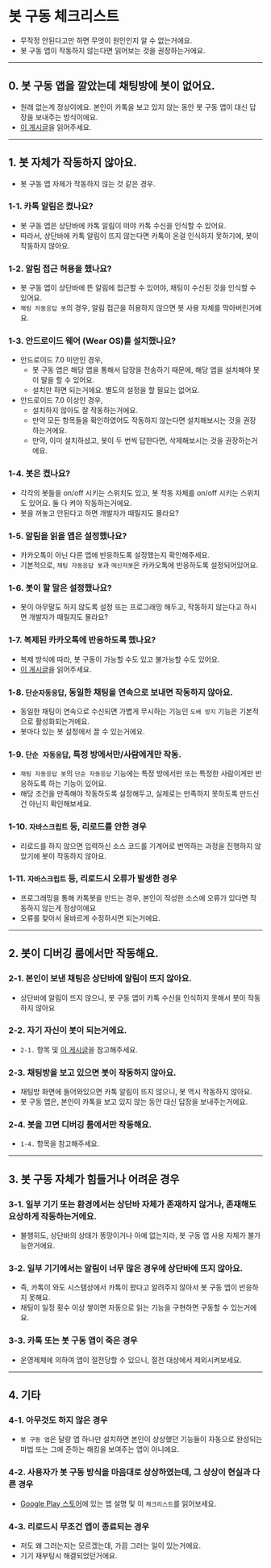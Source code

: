 # 봇 구동 체크리스트

* 무작정 안된다고만 하면 무엇이 원인인지 알 수 없는거에요.
* 봇 구동 앱이 작동하지 않는다면 읽어보는 것을 권장하는거에요.

<hr>

## 0. 봇 구동 앱을 깔았는데 채팅방에 봇이 없어요.
* 원래 없는게 정상이에요. 본인이 카톡을 보고 있지 않는 동안 봇 구동 앱이 대신 답장을 보내주는 방식이에요.
* [이 게시글](https://blog.naver.com/dt3141592/221552431910)을 읽어주세요.

<hr>

## 1. 봇 자체가 작동하지 않아요.
* 봇 구동 앱 자체가 작동하지 않는 것 같은 경우.

### 1-1. 카톡 알림은 켰나요?
* 봇 구동 앱은 상단바에 카톡 알림이 떠야 카톡 수신을 인식할 수 있어요.
* 따라서, 상단바에 카톡 알림이 뜨지 않는다면 카톡이 온걸 인식하지 못하기에, 봇이 작동하지 않아요.

### 1-2. 알림 접근 허용을 했나요?
* 봇 구동 앱이 상단바에 뜬 알림에 접근할 수 있어야, 채팅이 수신된 것을 인식할 수 있어요.
* `채팅 자동응답 봇`의 경우, 알림 접근을 허용하지 않으면 봇 사용 자체를 막아버린거에요.

### 1-3. 안드로이드 웨어 (Wear OS)를 설치했나요?
* 안드로이드 7.0 미만인 경우,
  * 봇 구동 앱은 해당 앱을 통해서 답장을 전송하기 때문에, 해당 앱을 설치해야 봇이 말을 할 수 있어요.
  * 설치만 하면 되는거에요. 별도의 설정을 할 필요는 없어요.
* 안드로이드 7.0 이상인 경우,
  * 설치하지 않아도 잘 작동하는거에요.
  * 만약 모든 항목들을 확인하였어도 작동하지 않는다면 설치해보시는 것을 권장하는거에요.
  * 만약, 이미 설치하셨고, 봇이 두 번씩 답한다면, 삭제해보시는 것을 권장하는거에요.

### 1-4. 봇은 켰나요?
* 각각의 봇들을 on/off 시키는 스위치도 있고, 봇 작동 자체를 on/off 시키는 스위치도 있어요. 둘 다 켜야 작동하는거에요.
* 봇을 꺼놓고 안된다고 하면 개발자가 때릴지도 몰라요?

### 1-5. 알림을 읽을 앱은 설정했나요?
* 카카오톡이 아닌 다른 앱에 반응하도록 설정했는지 확인해주세요.
* 기본적으로, `채팅 자동응답 봇`과  `메신저봇`은 카카오톡에 반응하도록 설정되어있어요.

### 1-6. 봇이 할 말은 설정했나요?
* 봇이 아무말도 하지 않도록 설정 또는 프로그래밍 해두고, 작동하지 않는다고 하시면 개발자가 때릴지도 몰라요?

### 1-7. 복제된 카카오톡에 반응하도록 했나요?
* 복제 방식에 따라, 봇 구동이 가능할 수도 있고 불가능할 수도 있어요.
* [이 게시글](https://blog.naver.com/dt3141592/221552431910)을 읽어주세요.

### 1-8. `단순자동응답`, 동일한 채팅을 연속으로 보내면 작동하지 않아요.
* 동일한 채팅이 연속으로 수신되면 가볍게 무시하는 기능인 `도배 방지` 기능은 기본적으로 활성화되는거에요.
* 봇마다 있는 봇 설정에서 끌 수 있는거에요.

### 1-9. `단순 자동응답`, 특정 방에서만/사람에게만 작동.
* `채팅 자동응답 봇`의 `단순 자동응답` 기능에는 특정 방에서만 또는 특정한 사람이게만 반응하도록 하는 기능이 있어요.
* 해당 조건을 만족해야 작동하도록 설정해두고, 실제로는 만족하지 못하도록 만드신건 아닌지 확인해보세요.

### 1-10. `자바스크립트` 등, 리로드를 안한 경우
* 리로드를 하지 않으면 입력하신 소스 코드를 기계어로 번역하는 과정을 진행하지 않았기에 봇이 작동하지 않아요.

### 1-11. `자바스크립트` 등, 리로드시 오류가 발생한 경우
* 프로그래밍을 통해 카톡봇을 만드는 경우, 본인이 작성한 소스에 오류가 있다면 작동하지 않는게 정상이에요
* 오류를 찾아서 올바르게 수정하시면 되는거에요.

<hr>

## 2. 봇이 디버깅 룸에서만 작동해요.

### 2-1. 본인이 보낸 채팅은 상단바에 알림이 뜨지 않아요.
* 상단바에 알림이 뜨지 않으니, 봇 구동 앱이 카톡 수신을 인식하지 못해서 봇이 작동하지 않아요

### 2-2. 자기 자신이 봇이 되는거에요.
* `2-1.` 항목 및 [이 게시글](https://blog.naver.com/dt3141592/221552431910)을 참고해주세요.

### 2-3. 채팅방을 보고 있으면 봇이 작동하지 않아요.
* 채팅방 화면에 들어와있으면 카톡 알림이 뜨지 않으니, 봇 역시 작동하지 않아요.
* 봇 구동 앱은, 본인이 카톡을 보고 있지 않는 동안 대신 답장을 보내주는거에요.

### 2-4. 봇을 끄면 디버깅 룸에서만 작동해요.
* `1-4.` 항목을 참고해주세요.

<hr>

## 3. 봇 구동 자체가 힘들거나 어려운 경우

### 3-1. 일부 기기 또는 환경에서는 상단바 자체가 존재하지 않거나, 존재해도 요상하게 작동하는거에요.
* 불행히도, 상단바의 상태가 똥망이거나 아예 없는지라, 봇 구동 앱 사용 자체가 불가능한거에요.

### 3-2. 일부 기기에서는 알림이 너무 많은 경우에 상단바에 뜨지 않아요.
* 즉, 카톡이 와도 시스템상에서 카톡이 왔다고 알려주지 않아서 봇 구동 앱이 반응하지 못해요.
* 채팅이 일정 횟수 이상 쌓이면 자동으로 읽는 기능을 구현하면 구동할 수 있는거에요.

### 3-3. 카톡 또는 봇 구동 앱이 죽은 경우
* 운영제체에 의하여 앱이 절전당할 수 있으니, 절전 대상에서 제외시켜보세요.

<hr>

## 4. 기타

### 4-1. 아무것도 하지 않은 경우
* `봇 구동 앱`은 달랑 앱 하나만 설치하면 본인이 상상했던 기능들이 자동으로 완성되는 마법 또는 그에 준하는 해킹을 보여주는 앱이 아니에요.

### 4-2. 사용자가 봇 구동 방식을 마음대로 상상하였는데, 그 상상이 현실과 다른 경우
* [Google Play 스토어](https://play.google.com/store/apps/details?id=com.darktornado.chatbot)에 있는 앱 설명 및 이 `체크리스트`를 읽어보세요.

### 4-3. 리로드시 무조건 앱이 종료되는 경우
* 저도 왜 그러는지는 모르겠는데, 가끔 그러는 일이 있는거에요.
* 기기 재부팅시 해결되었던거에요.

